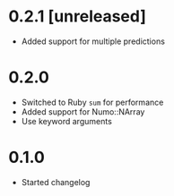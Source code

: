 # 0.2.1 [unreleased]

- Added support for multiple predictions

# 0.2.0

- Switched to Ruby `sum` for performance
- Added support for Numo::NArray
- Use keyword arguments

# 0.1.0

- Started changelog
